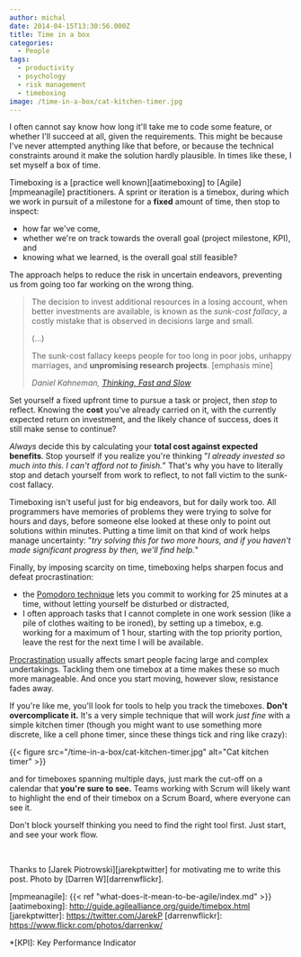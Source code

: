 ```yaml
---
author: michal
date: 2014-04-15T13:30:56.000Z
title: Time in a box
categories:
  - People
tags:
  - productivity
  - psychology
  - risk management
  - timeboxing
image: /time-in-a-box/cat-kitchen-timer.jpg
---
```


I often cannot say know how long it'll take me to code some feature, or whether I'll succeed at all, given the requirements. This might be because I've never attempted anything like that before, or because the technical constraints around it make the solution hardly plausible. In times like these, I set myself a box of time.

<!--more-->

Timeboxing is a [practice well known][aatimeboxing] to [Agile][mpmeanagile] practitioners. A sprint or iteration is a timebox, during which we work in pursuit of a milestone for a **fixed** amount of time, then stop to inspect:

* how far we've come,
* whether we're on track towards the overall goal (project milestone, KPI), and
* knowing what we learned, is the overall goal still feasible?

The approach helps to reduce the risk in uncertain endeavors, preventing us from going too far working on the wrong thing.

> The decision to invest additional resources in a losing account, when better investments are available, is known as the *sunk-cost fallacy*, a costly mistake that is observed in decisions large and small.
>
> (...)
>
> The sunk-cost fallacy keeps people for too long in poor jobs, unhappy marriages, and **unpromising research projects**. [emphasis mine]
>
> <cite>Daniel Kahneman, [Thinking, Fast and Slow][thinkingfastslow]</cite>

Set yourself a fixed upfront time to pursue a task or project, then *stop* to reflect. Knowing the **cost** you've already carried on it, with the currently expected return on investment, and the likely chance of success, does it still make sense to continue?

*Always* decide this by calculating your **total cost against expected benefits**. Stop yourself if you realize you're thinking "*I already invested so much into this. I can't afford not to finish.*" That's why you have to literally stop and detach yourself from work to reflect, to not fall victim to the sunk-cost fallacy.

Timeboxing isn't useful just for big endeavors, but for daily work too. All programmers have memories of problems they were trying to solve for hours and days, before someone else looked at these only to point out solutions within minutes. Putting a time limit on that kind of work helps manage uncertainty: "*try solving this for two more hours, and if you haven't made significant progress by then, we'll find help.*"

Finally, by imposing scarcity on time, timeboxing helps sharpen focus and defeat procrastination:

* the [Pomodoro technique][pomodoro] lets you commit to working for 25 minutes at a time, without letting yourself be disturbed or distracted,
* I often approach tasks that I cannot complete in one work session (like a pile of clothes waiting to be ironed), by setting up a timebox, e.g. working for a maximum of 1 hour, starting with the top priority portion, leave the rest for the next time I will be available.

[Procrastination][rpprocrastination] usually affects smart people facing large and complex undertakings. Tackling them one timebox at a time makes these so much more manageable. And once you start moving, however slow, resistance fades away.

If you're like me, you'll look for tools to help you track the timeboxes. **Don't overcomplicate it.** It's a very simple technique that will work *just fine* with a simple kitchen timer (though you might want to use something more discrete, like a cell phone timer, since these things tick and ring like crazy):

{{< figure src="/time-in-a-box/cat-kitchen-timer.jpg" alt="Cat kitchen timer" >}}

and for timeboxes spanning multiple days, just mark the cut-off on a calendar that **you're sure to see.** Teams working with Scrum will likely want to highlight the end of their timebox on a Scrum Board, where everyone can see it.

Don't block yourself thinking you need to find the right tool first. Just start, and see your work flow.

&nbsp;

Thanks to [Jarek Piotrowski][jarekptwitter] for motivating me to write this post. Photo by [Darren W][darrenwflickr].

[rpprocrastination]: http://www.raptitude.com/2014/02/procrastinate-later/
[pomodoro]: http://pomodorotechnique.com/
[thinkingfastslow]: https://www.amazon.com/gp/product/B00555X8OA/
[mpmeanagile]: {{< ref "what-does-it-mean-to-be-agile/index.md" >}}
[aatimeboxing]: http://guide.agilealliance.org/guide/timebox.html
[jarekptwitter]: https://twitter.com/JarekP
[darrenwflickr]: https://www.flickr.com/photos/darrenkw/

*[KPI]: Key Performance Indicator

